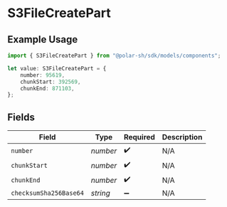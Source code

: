 # S3FileCreatePart

## Example Usage

```typescript
import { S3FileCreatePart } from "@polar-sh/sdk/models/components";

let value: S3FileCreatePart = {
    number: 95619,
    chunkStart: 392569,
    chunkEnd: 871103,
};
```

## Fields

| Field                  | Type                   | Required               | Description            |
| ---------------------- | ---------------------- | ---------------------- | ---------------------- |
| `number`               | *number*               | :heavy_check_mark:     | N/A                    |
| `chunkStart`           | *number*               | :heavy_check_mark:     | N/A                    |
| `chunkEnd`             | *number*               | :heavy_check_mark:     | N/A                    |
| `checksumSha256Base64` | *string*               | :heavy_minus_sign:     | N/A                    |